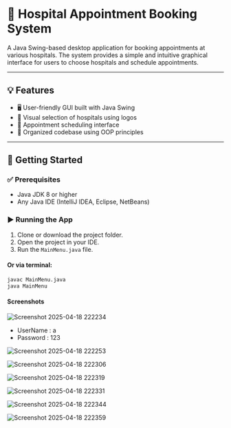 # 🏥 Hospital Appointment Booking System

A Java Swing-based desktop application for booking appointments at various hospitals. The system provides a simple and intuitive graphical interface for users to choose hospitals and schedule appointments.

---
## 💡 Features

- 🖥️ User-friendly GUI built with Java Swing
- 🏨 Visual selection of hospitals using logos
- 📅 Appointment scheduling interface
- 💼 Organized codebase using OOP principles

---

## 🚀 Getting Started

### ✅ Prerequisites

- Java JDK 8 or higher
- Any Java IDE (IntelliJ IDEA, Eclipse, NetBeans)

### ▶️ Running the App

1. Clone or download the project folder.
2. Open the project in your IDE.
3. Run the `MainMenu.java` file.

#### Or via terminal:

```bash
javac MainMenu.java
java MainMenu
```
#### Screenshots
![Screenshot 2025-04-18 222234](https://github.com/user-attachments/assets/e848f066-c2d1-4b50-a20a-62247f8fb56d)
- UserName : a
- Password : 123

![Screenshot 2025-04-18 222253](https://github.com/user-attachments/assets/5a64a229-f715-46f1-9695-95a1fe349b92)

![Screenshot 2025-04-18 222306](https://github.com/user-attachments/assets/15d289a0-e3fd-4fc3-87dc-053d4f77e763)

![Screenshot 2025-04-18 222319](https://github.com/user-attachments/assets/418d22cc-15b9-4aab-adb5-4b5ee41729f2)

![Screenshot 2025-04-18 222331](https://github.com/user-attachments/assets/7e5ee4d5-d561-4b99-a3e9-287d86851f81)

![Screenshot 2025-04-18 222344](https://github.com/user-attachments/assets/241219e4-0bf6-4f69-857f-14447c05b426)

![Screenshot 2025-04-18 222359](https://github.com/user-attachments/assets/1ab59869-3b68-4c3c-958c-47e6c8283256)








